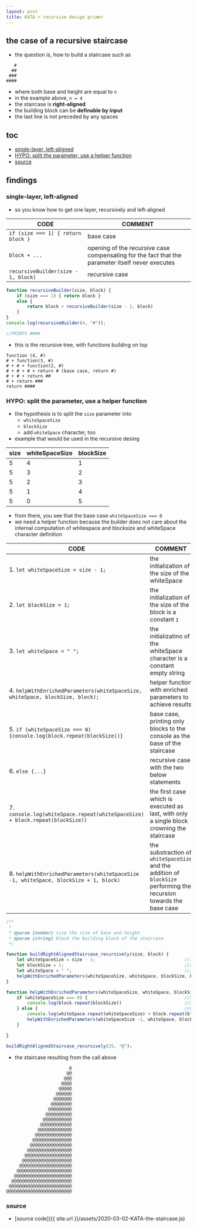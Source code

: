 ```yaml
---
layout: post 
title: KATA > recursive design primer
---
```

## the case	of a recursive staircase
* the question is, how to build a staircase such as

```
   #
  ##
 ###
####
```

* where both base and height are equal to `n` 
* in the example above, `n = 4`
* the staircase is **right-aligned**
* the building block can be **definable by input**
* the last line is not preceded by any spaces

## toc
<!-- TOC -->

- [single-layer, left-aligned](#single-layer-left-aligned)
- [HYPO: split the parameter, use a helper function](#hypo-split-the-parameter-use-a-helper-function)
- [source](#source)

<!-- /TOC -->

## findings

### single-layer, left-aligned
* so you know how to get one layer, recursively and left-aligned

CODE                                | COMMENT
------------------------------------|-------------------------------------------------------------------------------------------------
`if (size === 1) { return block }`  | base case
`block + ... `                      | opening of the recursive case compensating for the fact that the parameter itself never executes
`recursiveBuilder(size - 1, block)` | recursive case

```js
function recursiveBuilder(size, block) {
    if (size === 1) { return block }
    else {
        return block + recursiveBuilder(size - 1, block)
    }
}
console.log(recursiveBuilder(4, "#"));

//PRINTS ####
```

* this is the recursive tree, with functions building on top 

```
function (4, #)
# + function(3, #)
# + # + function(2, #)
# + # + # + return # (base case, return #)
# + # + return ##
# + return ###
return ####
```



### HYPO: split the parameter, use a helper function
* the hypothesis is to split the `size` parameter into
    * `whiteSpaceSize`
    * `blockSize`
    * add `whiteSpace` character, too
* example that would be used in the recursive desing

size | whiteSpaceSize | blockSize
-----|----------------|----------
5    | 4              | 1
5    | 3              | 2
5    | 2              | 3
5    | 1              | 4
5    | 0              | 5

* from there, you see that the base case `whiteSpaceSize === 0`
* we need a helper function because the builder does not care about the internal computation of whitespace and blocksize and whiteSpace character definition

CODE                                                                                 | COMMENT
-------------------------------------------------------------------------------------|--------------------------------------------------------------------------------------------------------------------
1. `let whiteSpaceSize = size - 1;`                                                  | the initialization of the size of the whiteSpace
2. `let blockSize = 1;`                                                              | the initialization of the size of the block is a constant `1`
3. `let whiteSpace = " ";`                                                           | the initializatino of the whiteSpace character is a constant empty string
4. `helpWithEnrichedParameters(whiteSpaceSize, whiteSpace, blockSize, block);`       | helper function with enriched parameters to achieve results
5. `if (whiteSpaceSize === 0) {console.log(block.repeat(blockSize))}`                | base case, printing only blocks to the console as the base of the staircase
6. `else {...}`                                                                      | recursive case with the two below statements
7. `console.log(whiteSpace.repeat(whiteSpaceSize) + block.repeat(blockSize))`        | the first case which is executed as last, with only a single block crowning the staircase
8. `helpWithEnrichedParameters(whiteSpaceSize -1, whiteSpace, blockSize + 1, block)` | the substraction of `whiteSpaceSize` and the addition of `blockSize` performing the recursion towards the base case

```js
/**
 * 
 * @param {number} size the size of base and height
 * @param {string} block the building block of the staircase
 */

function buildRightAlignedStaircase_recursively(size, block) {
    let whiteSpaceSize = size - 1;                                  //1. 
    let blockSize = 1;                                              //2.
    let whiteSpace = " ";                                           //3. 
    helpWithEnrichedParameters(whiteSpaceSize, whiteSpace, blockSize, block);           //4. 
}

function helpWithEnrichedParameters(whiteSpaceSize, whiteSpace, blockSize, block) {
    if (whiteSpaceSize === 0) {                                     //5.
        console.log(block.repeat(blockSize))                        //5. 
    } else {                                                        //6. 
        console.log(whiteSpace.repeat(whiteSpaceSize) + block.repeat(blockSize))        //7. 
        helpWithEnrichedParameters(whiteSpaceSize -1, whiteSpace, blockSize + 1, block) //8.
    }

}

buildRightAlignedStaircase_recursively(25, "@");
```

* the staircase resulting from the call above

```
                        @
                       @@
                      @@@
                     @@@@
                    @@@@@
                   @@@@@@
                  @@@@@@@
                 @@@@@@@@
                @@@@@@@@@
               @@@@@@@@@@
              @@@@@@@@@@@
             @@@@@@@@@@@@
            @@@@@@@@@@@@@
           @@@@@@@@@@@@@@
          @@@@@@@@@@@@@@@
         @@@@@@@@@@@@@@@@
        @@@@@@@@@@@@@@@@@
       @@@@@@@@@@@@@@@@@@
      @@@@@@@@@@@@@@@@@@@
     @@@@@@@@@@@@@@@@@@@@
    @@@@@@@@@@@@@@@@@@@@@
   @@@@@@@@@@@@@@@@@@@@@@
  @@@@@@@@@@@@@@@@@@@@@@@
 @@@@@@@@@@@@@@@@@@@@@@@@
@@@@@@@@@@@@@@@@@@@@@@@@@
```

### source
* [source code]({{ site.url }}/assets/2020-03-02-KATA-the-staircase.js)